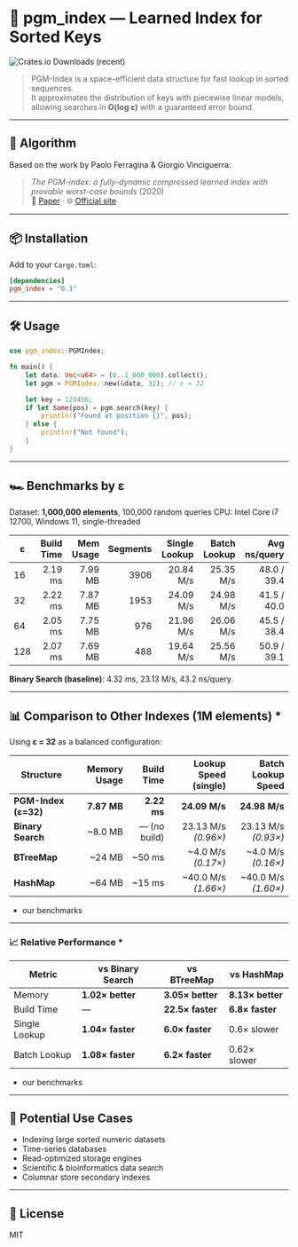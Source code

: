 # 📐 pgm_index — Learned Index for Sorted Keys

![Crates.io Downloads (recent)](https://img.shields.io/crates/dr/pgm_index)

> PGM-Index is a space-efficient data structure for fast lookup in sorted sequences.  
> It approximates the distribution of keys with piecewise linear models, allowing searches in **O(log ε)** with a guaranteed error bound.

---

## 📄 Algorithm

Based on the work by Paolo Ferragina & Giorgio Vinciguerra:  
> *The PGM-index: a fully-dynamic compressed learned index with provable worst-case bounds* (2020)  
🔗 [Paper](https://doi.org/10.1145/3373718.3394764) · 🌐 [Official site](https://pgm.di.unipi.it/)

---

## 📦 Installation

Add to your `Cargo.toml`:

```toml
[dependencies]
pgm_index = "0.1"
````

---

## 🛠 Usage

```rust
use pgm_index::PGMIndex;

fn main() {
    let data: Vec<u64> = (0..1_000_000).collect();
    let pgm = PGMIndex::new(&data, 32); // ε = 32

    let key = 123456;
    if let Some(pos) = pgm.search(key) {
        println!("Found at position {}", pos);
    } else {
        println!("Not found");
    }
}
```

---

## 🏎 Benchmarks by ε

Dataset: **1,000,000 elements**, 100,000 random queries
CPU: Intel Core i7 12700, Windows 11, single-threaded

| ε   | Build Time | Mem Usage | Segments | Single Lookup | Batch Lookup | Avg ns/query |
| --- | ---------: | --------: | -------: | ------------: | -----------: | -----------: |
| 16  |    2.19 ms |   7.99 MB |     3906 |     20.84 M/s |    25.35 M/s |  48.0 / 39.4 |
| 32  |    2.22 ms |   7.87 MB |     1953 |     24.09 M/s |    24.98 M/s |  41.5 / 40.0 |
| 64  |    2.05 ms |   7.75 MB |      976 |     21.96 M/s |    26.06 M/s |  45.5 / 38.4 |
| 128 |    2.07 ms |   7.69 MB |      488 |     19.64 M/s |    25.56 M/s |  50.9 / 39.1 |

**Binary Search (baseline)**:
4.32 ms, 23.13 M/s, 43.2 ns/query.

---

## 📊 Comparison to Other Indexes (1M elements) *

Using **ε = 32** as a balanced configuration:

| Structure            | Memory Usage |   Build Time | Lookup Speed (single) |   Batch Lookup Speed |
| -------------------- | -----------: | -----------: | --------------------: | -------------------: |
| **PGM-Index (ε=32)** |  **7.87 MB** |  **2.22 ms** |         **24.09 M/s** |        **24.98 M/s** |
| **Binary Search**    |     \~8.0 MB | — (no build) |   23.13 M/s *(0.96×)* |  23.13 M/s *(0.93×)* |
| **BTreeMap**         |      \~24 MB |      \~50 ms |   \~4.0 M/s *(0.17×)* |  \~4.0 M/s *(0.16×)* |
| **HashMap**          |      \~64 MB |      \~15 ms |  \~40.0 M/s *(1.66×)* | \~40.0 M/s *(1.60×)* |

* our benchmarks
---

### 📈 Relative Performance *

| Metric        | vs Binary Search | vs BTreeMap      | vs HashMap       |
| ------------- | ---------------- | ---------------- | ---------------- |
| Memory        | **1.02× better** | **3.05× better** | **8.13× better** |
| Build Time    | —                | **22.5× faster** | **6.8× faster**  |
| Single Lookup | **1.04× faster** | **6.0× faster**  | 0.6× slower      |
| Batch Lookup  | **1.08× faster** | **6.2× faster**  | 0.62× slower     |

* our benchmarks
---

## 📌 Potential Use Cases

* Indexing large sorted numeric datasets
* Time-series databases
* Read-optimized storage engines
* Scientific & bioinformatics data search
* Columnar store secondary indexes

---

## 📜 License

MIT

